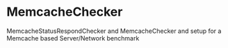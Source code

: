 # MemcacheChecker
MemcacheStatusRespondChecker and MemcacheChecker and setup for a Memcache based Server/Network benchmark

